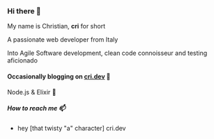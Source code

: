 ### Hi there 👋

My name is Christian, **cri** for short

A passionate web developer from Italy

Into Agile Software development, clean code connoisseur and testing aficionado

#### Occasionally blogging on [cri.dev](https://cri.dev/) 📖

Node.js & Elixir 🚀

##### How to reach me 📫 

- hey [that twisty "a" character] cri.dev
